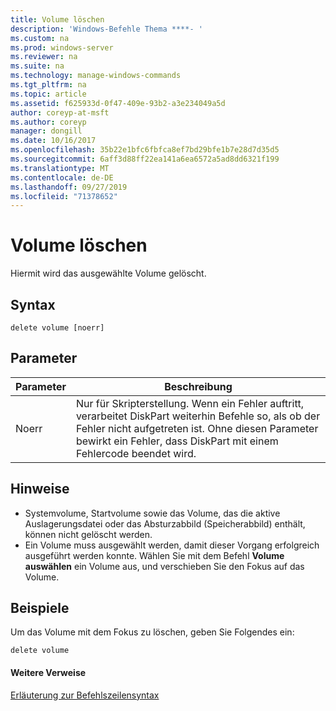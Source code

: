 ```yaml
---
title: Volume löschen
description: 'Windows-Befehle Thema ****- '
ms.custom: na
ms.prod: windows-server
ms.reviewer: na
ms.suite: na
ms.technology: manage-windows-commands
ms.tgt_pltfrm: na
ms.topic: article
ms.assetid: f625933d-0f47-409e-93b2-a3e234049a5d
author: coreyp-at-msft
ms.author: coreyp
manager: dongill
ms.date: 10/16/2017
ms.openlocfilehash: 35b22e1bfc6fbfca8ef7bd29bfe1b7e28d7d35d5
ms.sourcegitcommit: 6aff3d88ff22ea141a6ea6572a5ad8dd6321f199
ms.translationtype: MT
ms.contentlocale: de-DE
ms.lasthandoff: 09/27/2019
ms.locfileid: "71378652"
---
```

# <a name="delete-volume"></a>Volume löschen



Hiermit wird das ausgewählte Volume gelöscht.

## <a name="syntax"></a>Syntax

```
delete volume [noerr]
```

## <a name="parameters"></a>Parameter

|Parameter|Beschreibung|
|---------|-----------|
|Noerr|Nur für Skripterstellung. Wenn ein Fehler auftritt, verarbeitet DiskPart weiterhin Befehle so, als ob der Fehler nicht aufgetreten ist. Ohne diesen Parameter bewirkt ein Fehler, dass DiskPart mit einem Fehlercode beendet wird.|

## <a name="remarks"></a>Hinweise

-   Systemvolume, Startvolume sowie das Volume, das die aktive Auslagerungsdatei oder das Absturzabbild (Speicherabbild) enthält, können nicht gelöscht werden.
-   Ein Volume muss ausgewählt werden, damit dieser Vorgang erfolgreich ausgeführt werden konnte. Wählen Sie mit dem Befehl **Volume auswählen** ein Volume aus, und verschieben Sie den Fokus auf das Volume.

## <a name="BKMK_examples"></a>Beispiele

Um das Volume mit dem Fokus zu löschen, geben Sie Folgendes ein:
```
delete volume
```

#### <a name="additional-references"></a>Weitere Verweise

[Erläuterung zur Befehlszeilensyntax](command-line-syntax-key.md)

